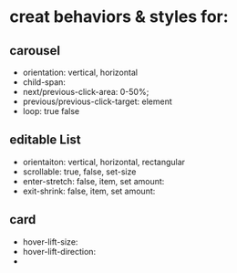 # creat behaviors & styles for:

## carousel
  - orientation: vertical, horizontal
  - child-span: <number>
  - next/previous-click-area: 0-50%;
  - previous/previous-click-target: element
  - loop: true false

## editable List
  - orientaiton: vertical, horizontal, rectangular
  - scrollable: true, false, set-size
  - enter-stretch: false, item, set amount:
  - exit-shrink: false, item, set amount:

## card
  - hover-lift-size:
  - hover-lift-direction:
  - 


